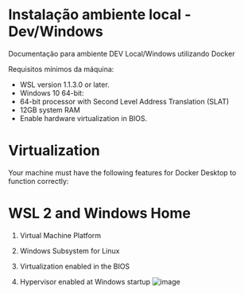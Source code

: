 # Instalação ambiente local - Dev/Windows
Documentação para ambiente DEV Local/Windows utilizando Docker

Requisitos mínimos da máquina:

 - WSL version 1.1.3.0 or later.
 - Windows 10 64-bit:
 - 64-bit processor with Second Level Address Translation (SLAT)
 - 12GB system RAM
 - Enable hardware virtualization in BIOS.
 
# Virtualization
Your machine must have the following features for Docker Desktop to function correctly:

# WSL 2 and Windows Home
 1. Virtual Machine Platform

 2. Windows Subsystem for Linux 

 3. Virtualization enabled in the BIOS

 4. Hypervisor enabled at Windows startup
![image](https://github.com/oinelsonjunior/documentation_chronos2/assets/7309691/740a673e-8d05-48e0-bed7-125f9f4f2786)

    




